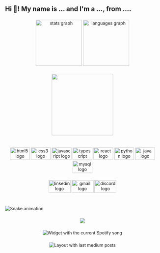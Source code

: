 <h2 align="left">Hi 👋! My name is ... and I'm a ..., from ....</h2>

###

<div align="center">
  <img src="https://github-readme-stats.vercel.app/api?hide_title=false&hide_rank=false&show_icons=true&include_all_commits=true&count_private=true&disable_animations=false&theme=react&locale=pt-br&hide_border=false&username=GabGsbn" height="150" alt="stats graph"  />
  <img src="https://github-readme-stats.vercel.app/api/top-langs?locale=pt-br&hide_title=false&layout=default &card_width=320&langs_count=5&theme=react&hide_border=false&username=GabGsbn" height="150" alt="languages graph"  />
</div>

###

<div align="center">
  <img height="200" src="https://media2.giphy.com/media/fUXZfIDUl8K7lJJ9KK/giphy.gif?cid=ecf05e47u3zmiqakwi0ffpgdzhtirr3byzp4nzkpwqnt8vw9&rid=giphy.gif&ct=g"  />
</div>

###

<br clear="both">

<div align="center">
  <img src="https://cdn.jsdelivr.net/gh/devicons/devicon/icons/html5/html5-original.svg" height="40" width="64" alt="html5 logo"  />
  <img src="https://cdn.jsdelivr.net/gh/devicons/devicon/icons/css3/css3-original.svg" height="40" width="64" alt="css3 logo"  />
  <img src="https://cdn.jsdelivr.net/gh/devicons/devicon/icons/javascript/javascript-original.svg" height="40" width="64" alt="javascript logo"  />
  <img src="https://cdn.jsdelivr.net/gh/devicons/devicon/icons/typescript/typescript-plain.svg" height="40" width="64" alt="typescript logo"  />
  <img src="https://cdn.jsdelivr.net/gh/devicons/devicon/icons/react/react-original.svg" height="40" width="64" alt="react logo"  />
  <img src="https://cdn.jsdelivr.net/gh/devicons/devicon/icons/python/python-original.svg" height="40" width="64" alt="python logo"  />
  <img src="https://cdn.jsdelivr.net/gh/devicons/devicon/icons/java/java-original.svg" height="40" width="64" alt="java logo"  />
  <img src="https://cdn.jsdelivr.net/gh/devicons/devicon/icons/mysql/mysql-original.svg" height="40" width="64" alt="mysql logo"  />
</div>

###

<div align="center">
  <img src="https://raw.githubusercontent.com/maurodesouza/profile-readme-generator/master/src/assets/icons/social/linkedin/default.svg" width="71" height="41" alt="linkedin logo"  />
  <img src="https://raw.githubusercontent.com/maurodesouza/profile-readme-generator/master/src/assets/icons/social/gmail/default.svg" width="71" height="41" alt="gmail logo"  />
  <img src="https://raw.githubusercontent.com/maurodesouza/profile-readme-generator/master/src/assets/icons/social/discord/default.svg" width="71" height="41" alt="discord logo"  />
</div>

###

<br clear="both">

<img href="https://raw.githubusercontent.com/GabGsbn/GabGsbn/blob/output/snake.svg" alt="Snake animation" />

###

<div align="center">
  <img src="https://profile-counter.glitch.me/GabGsbn/count.svg?"  />
</div>

###

<div align="center">
  <img src="?" alt="Widget with the current Spotify song"  />
</div>

###

<div align="center">
  <img src="https://github-read-medium-git-main.pahlevikun.vercel.app/latest?limit=4&theme=react" alt="Layout with last medium posts"  />
</div>

###
